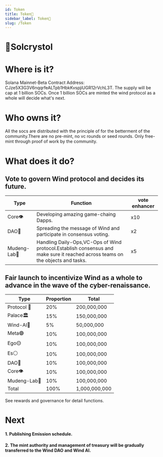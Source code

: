 ```yaml
---
id: Token
title: Token💎
sidebar_label: Token💎
slug: /Token
--- 
```


# 💎Solcrystol 

# Where is it?

Solana Mainnet-Beta Contract Address: CJze5X3G3V6nqqrfeALTpb1HbkKvspjiUGR12rVchL3T. 
The supply will be cap at 1 billion SOCs. Once 1 billion SOCs are minted the wind protocol as a whole will decide what's next. 

# Who owns it? 

 All the socs are distributed with the principle of for the betterment of the community.There are no pre-mint, no vc rounds or seed rounds. Only free-mint through proof of work by the community.

# What does it do?

## Vote to govern Wind protocol and decides its future.
| Type      | Function | vote enhancer |
| ----------- | ----------- | ----------- |
| Core👁   | Developing amazing game-chaing Dapps.    | x10 |
| DAO🐧   | Spreading the message of Wind and participate in consensus voting. | x2 |
| Mudeng-Lab🧒   |  Handling Daily-Ops,VC-Ops of Wind protocol.Establish consensus and make sure it reached across teams on the objects and tasks. | x5 |


## Fair launch to incentivize Wind as a whole to advance in the wave of the cyber-renaissance.
| Type      | Proportion | Total |
| ----------- | ----------- | ----------- |
| Protocol 🧠      | 20%        | 200,000,000 |
| Palace🏛️   |  15%       | 150,000,000 |
| Wind-AI🤖   | 5%        | 50,000,000 |
|  Meta🟣   | 10%         | 100,000,000 |
| Ego🟡   | 10%         | 100,000,000 |
| Es⚪   | 10%         | 100,000,000 |
| DAO🐧   | 10%         | 100,000,000 |
| Core👁   | 10%        | 100,000,000 |
| Mudeng-Lab🧒   | 10%         | 100,000,000 |
| Total   | 100%         | 1,000,000,000 |



  See rewards and governance for detail functions. 

  # Next
#### 1. Publishing Emission schedule.
#### 2. The mint authority and management of treasury  will be gradually transferred to the Wind DAO and Wind AI.
